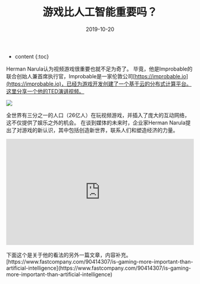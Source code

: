 ﻿---
layout: post
title: "游戏比人工智能重要吗？"
date: 2019-10-20
categories: 游戏行业发展
tags: Game-Industry
excerpt: Herman Narula认为视频游戏很重要也就不足为奇了。
         毕竟，他是Improbable的联合创始人兼首席执行官，Improbable是一家伦敦公司[https://improbable.io](https://improbable.io)，已经为游戏开发创建了一个基于云的分布式计算平台。这里分享一个他的TED演讲视频。
mathjax: true
---

* content
{:toc}


Herman Narula认为视频游戏很重要也就不足为奇了。
         毕竟，他是Improbable的联合创始人兼首席执行官，Improbable是一家伦敦公司[https://improbable.io](https://improbable.io)，已经为游戏开发创建了一个基于云的分布式计算平台。这里分享一个他的TED演讲视频。
         
![](https://longshilin.com/images/20191020173238.png)

全世界有三分之一的人口（26亿人）在玩视频游戏，并插入了庞大的互动网络，这不仅提供了娱乐之外的机会。
在谈到媒体的未来时，企业家Herman Narula提出了对游戏的新认识，其中包括创造新世界，联系人们和塑造经济的力量。

<div style="max-width:854px"><div style="position:relative;height:0;padding-bottom:56.25%"><iframe src="https://embed.ted.com/talks/herman_narula_the_transformative_power_of_video_games" width="854" height="480" style="position:absolute;left:0;top:0;width:100%;height:100%" frameborder="0" scrolling="no" allowfullscreen></iframe></div></div>

<br>
下面这个是关于他的看法的另外一篇文章，内容补充。 [https://www.fastcompany.com/90414307/is-gaming-more-important-than-artificial-intelligence](https://www.fastcompany.com/90414307/is-gaming-more-important-than-artificial-intelligence)